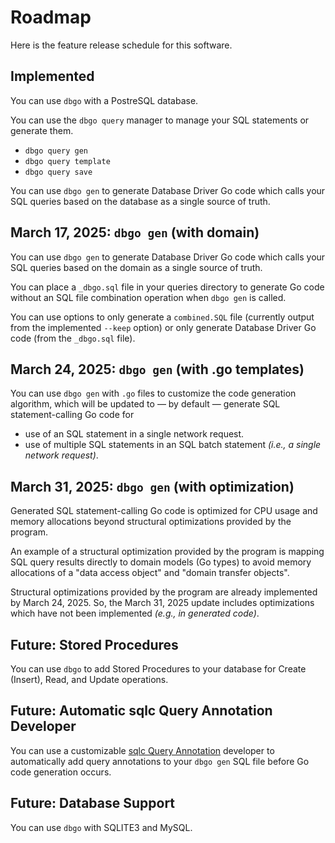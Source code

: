 # Roadmap

Here is the feature release schedule for this software.

## Implemented

You can use `dbgo` with a PostreSQL database.

You can use the `dbgo query` manager to manage your SQL statements or generate them.
- `dbgo query gen`
- `dbgo query template`
- `dbgo query save`
  
You can use `dbgo gen` to generate Database Driver Go code which calls your SQL queries based on the database as a single source of truth.

## March 17, 2025: `dbgo gen` (with domain)

You can use `dbgo gen` to generate Database Driver Go code which calls your SQL queries based on the domain as a single source of truth.

You can place a `_dbgo.sql` file in your queries directory to generate Go code without an SQL file combination operation when `dbgo gen` is called.

You can use options to only generate a `combined.SQL` file (currently output from the implemented `--keep` option) or only generate Database Driver Go code (from the `_dbgo.sql` file).

## March 24, 2025: `dbgo gen` (with .go templates)

You can use `dbgo gen` with `.go` files to customize the code generation algorithm, which will be updated to — by default — generate SQL statement-calling Go code for
- use of an SQL statement in a single network request.
- use of multiple SQL statements in an SQL batch statement _(i.e., a single network request)_.

## March 31, 2025: `dbgo gen` (with optimization)

Generated SQL statement-calling Go code is optimized for CPU usage and memory allocations beyond structural optimizations provided by the program.

An example of a structural optimization provided by the program is mapping SQL query results directly to domain models (Go types) to avoid memory allocations of a "data access object" and "domain transfer objects".

Structural optimizations provided by the program are already implemented by March 24, 2025. So, the March 31, 2025 update includes optimizations which have not been implemented _(e.g., in generated code)_.

## Future: Stored Procedures

You can use `dbgo` to add Stored Procedures to your database for Create (Insert), Read, and Update operations.

## Future: Automatic sqlc Query Annotation Developer

You can use a customizable [sqlc Query Annotation](https://docs.sqlc.dev/en/stable/reference/query-annotations.html) developer to automatically add query annotations to your `dbgo gen` SQL file before Go code generation occurs. 

## Future: Database Support

You can use `dbgo` with SQLITE3 and MySQL.
